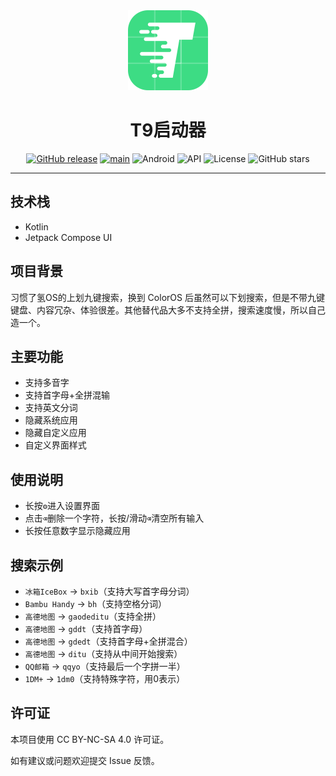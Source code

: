 <div align="center">
  <img src="./image/icon.png" alt="T9启动器" width="128" height="128">
  <h1>T9启动器</h1>

[![GitHub release](https://img.shields.io/github/release/h3110w0r1d-y/T9Launcher.svg)](https://github.com/h3110w0r1d-y/T9Launcher/releases/latest)
[![main](https://github.com/h3110w0r1d-y/T9Launcher/actions/workflows/release.yml/badge.svg)](https://github.com/h3110w0r1d-y/T9Launcher/actions/workflows/release.yml)
![Android](https://img.shields.io/badge/Android-8.0%2B-blue)
![API](https://img.shields.io/badge/API-26%2B-green)
![License](https://img.shields.io/github/license/h3110w0r1d-y/T9Launcher)
![GitHub stars](https://img.shields.io/github/stars/h3110w0r1d-y/T9Launcher?style=social)
</div>

---

## 技术栈

- Kotlin
- Jetpack Compose UI

## 项目背景

习惯了氢OS的上划九键搜索，换到 ColorOS 后虽然可以下划搜索，但是不带九键键盘、内容冗杂、体验很差。其他替代品大多不支持全拼，搜索速度慢，所以自己造一个。

## 主要功能

- 支持多音字
- 支持首字母+全拼混输
- 支持英文分词
- 隐藏系统应用
- 隐藏自定义应用
- 自定义界面样式

## 使用说明

- 长按`⚙️`进入设置界面
- 点击`⌫`删除一个字符，长按/滑动`⌫`清空所有输入
- 长按任意数字显示隐藏应用

## 搜索示例

- `冰箱IceBox` → `bxib`（支持大写首字母分词）
- `Bambu Handy` → `bh`（支持空格分词）
- `高德地图` → `gaodeditu`（支持全拼）
- `高德地图` → `gddt`（支持首字母）
- `高德地图` → `gdedt`（支持首字母+全拼混合）
- `高德地图` → `ditu`（支持从中间开始搜索）
- `QQ邮箱` → `qqyo`（支持最后一个字拼一半）
- `1DM+` → `1dm0`（支持特殊字符，用0表示）

## 许可证
本项目使用 CC BY-NC-SA 4.0 许可证。

如有建议或问题欢迎提交 Issue 反馈。
